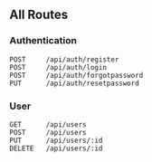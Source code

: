 ## All Routes

### Authentication

```
POST     /api/auth/register
POST     /api/auth/login
POST     /api/auth/forgotpassword
PUT      /api/auth/resetpassword
```

### User

```
GET      /api/users
POST     /api/users
PUT      /api/users/:id
DELETE   /api/users/:id
